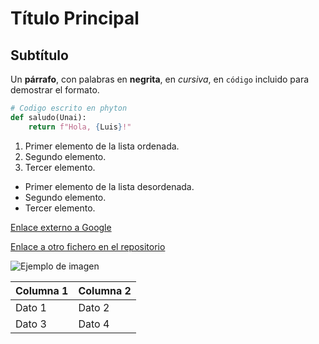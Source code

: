 # Título Principal

## Subtítulo

Un **párrafo**, con palabras en **negrita**, en _cursiva_, en `código` incluido para demostrar el formato.

```python
# Codigo escrito en phyton
def saludo(Unai):
    return f"Hola, {Luis}!"
```

1. Primer elemento de la lista ordenada.
2. Segundo elemento.
3. Tercer elemento.

- Primer elemento de la lista desordenada.
- Segundo elemento.
- Tercer elemento.

[Enlace externo a Google](https://www.google.com)

[Enlace a otro fichero en el repositorio](./otro_fichero.md)

![Ejemplo de imagen](https://via.placeholder.com/150)

| Columna 1 | Columna 2 |
| --------- | --------- |
| Dato 1    | Dato 2    |
| Dato 3    | Dato 4    |